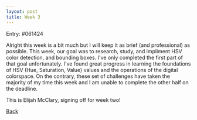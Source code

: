 ```yaml
---
layout: post
title: Week 3
---
```


Entry: #061424

Alright this week is a bit much but I will keep it as brief (and professional) as possible. This week, our goal was to research, study, and impliment HSV color detection, and bounding boxes. I've only completed the first part of that goal unfortunately. I've found great progress in learning the foundations of HSV (Hue, Saturation, Value) values and the operations of the digital colorspace. On the contrary, these set of challenges have taken the majority of my time this week and I am unable to complete the other half on the deadline. 

This is Elijah McClary, signing off for week two!

[Back](./)
